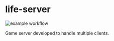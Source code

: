 # life-server

![example workflow](https://github.com/DigVijayWa/life-server/actions/workflows/ci.yml/badge.svg)

Game server developed to handle multiple clients.
